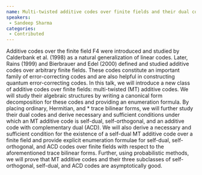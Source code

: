 ```yaml
--- 
name: Multi-twisted additive codes over finite fields and their dual codes 
speakers: 
 - Sandeep Sharma 
categories:
 - Contributed
--- 
```

 
Additive codes over the finite field F4 were introduced and studied by Calderbank et al. (1998) as a natural generalization of linear codes. Later, Rains (1999) and Bierbrauer and Edel (2000) defined and studied additive codes over arbitrary finite fields. These codes constitute an important family of error-correcting codes and are also helpful in constructing quantum error-correcting codes. In this talk, we will introduce a new class of additive codes over finite fields: multi-twisted (MT) additive codes. We will study their algebraic structures by writing a canonical form decomposition for these codes and providing an enumeration formula. By placing ordinary, Hermitian, and * trace bilinear forms, we will further study their dual codes and derive necessary and sufficient conditions under which an MT additive code is self-dual, self-orthogonal, and an additive code with complementary dual (ACD). We will also derive a necessary and sufficient condition for the existence of a self-dual MT additive code over a finite field and provide explicit enumeration formulae for self-dual, self-orthogonal, and ACD codes over finite fields with respect to the aforementioned trace bilinear forms. Further, using probabilistic methods, we will prove that MT additive codes and their three subclasses of self-orthogonal, self-dual, and ACD codes are asymptotically good.